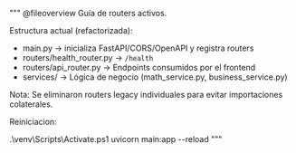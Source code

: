 """
@fileoverview Guía de routers activos.

Estructura actual (refactorizada):
- main.py → inicializa FastAPI/CORS/OpenAPI y registra routers
- routers/health_router.py → `/health`
- routers/api_router.py → Endpoints consumidos por el frontend
- services/ → Lógica de negocio (math_service.py, business_service.py)

Nota: Se eliminaron routers legacy individuales para evitar importaciones colaterales.

Reiniciacion: 

.\venv\Scripts\Activate.ps1
uvicorn main:app --reload
"""
